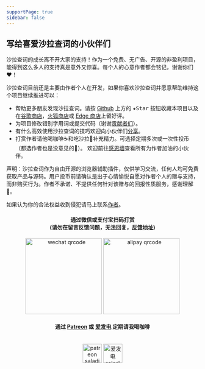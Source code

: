 ```yaml
---
supportPage: true
sidebar: false
---
```


<h2 id="reward">写给喜爱沙拉查词的小伙伴们</h2>

沙拉查词的成长离不开大家的支持！作为一个免费、无广告、开源的非盈利项目，能得到这么多人的支持真是意外又惊喜。每个人的心意作者都会铭记，谢谢你们❤️！

沙拉查词目前还是主要由作者个人在开发，如果你喜欢沙拉查词并愿意帮助维持这个项目继续推进可以：

- 帮助更多朋友发现沙拉查词。请按 [Github](https://github.com/crimx/ext-saladict) 上方的 <kbd>★Star</kbd> 按钮收藏本项目以及在[谷歌商店][chrome]，[火狐商店][firefox]或 [Edge 商店][edge]上留好评。
- 为项目修改错别字用词或提交代码（谢谢[贡献者们](https://github.com/crimx/ext-saladict/graphs/contributors)）。
- 有什么高效使用沙拉查词的技巧欢迎向小伙伴们[分享](./native.html)。
- 打赏作者请他喝咖啡☕️和吃沙拉🥗补充精力。可选择定期多次或一次性投币（都选作者也是没意见的🤪）。
  欢迎前往[感恩墙](https://www.crimx.com/backers)查看所有为作者加油的小伙伴。

声明：沙拉查词作为自由开源的浏览器辅助插件，仅供学习交流，任何人均可免费获取产品与源码。用户投币前请确认是出于心情愉悦自愿对作者个人的赠与支持，而非购买行为。作者不承诺、不提供任何针对该赠与的回报性质服务，感谢理解🙏。

如果认为你的合法权益收到侵犯请马上联系[作者](https://github.com/crimx)。

<h4 align="center">通过微信或支付宝扫码打赏<br>(请勿在留言反馈问题，无法回复，<a href="https://github.com/crimx/ext-saladict/issues" target="_blank">反馈地址</a>)</h4>

<div align="center">
  <img height="200" style="height:200px" src="/images/wechat.png" alt="wechat qrcode">
  <img height="200" style="height:200px"src="/images/alipay.png" alt="alipay qrcode">
</div>

<h4 align="center">通过 <a href="https://www.patreon.com/saladict" target="_blank">Patreon</a> 或 <a href="https://afdian.net/@crimx" target="_blank">爱发电</a> 定期请我喝咖啡</h4>

<br/>

<div align="center">
  <a href="https://www.patreon.com/saladict" target="_blank"><img height="50" style="height:50px" src="/images/patreon.png" alt="patreon saladict"></a>
  <a href="https://afdian.net/@crimx" target="_blank"><img height="50" style="height:50px" src="/images/afdian.png" alt="爱发电 saladict"></a>
</div>

[chrome]: https://chrome.google.com/webstore/detail/cdonnmffkdaoajfknoeeecmchibpmkmg/reviews?hl=en
[firefox]: https://addons.mozilla.org/firefox/addon/ext-saladict/
[edge]: https://microsoftedge.microsoft.com/addons/detail/idghocbbahafpfhjnfhpbfbmpegphmmp
